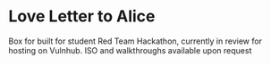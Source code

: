 # Love Letter to Alice

Box for built for student Red Team Hackathon, currently in review for hosting on Vulnhub. ISO and walkthroughs available upon request
